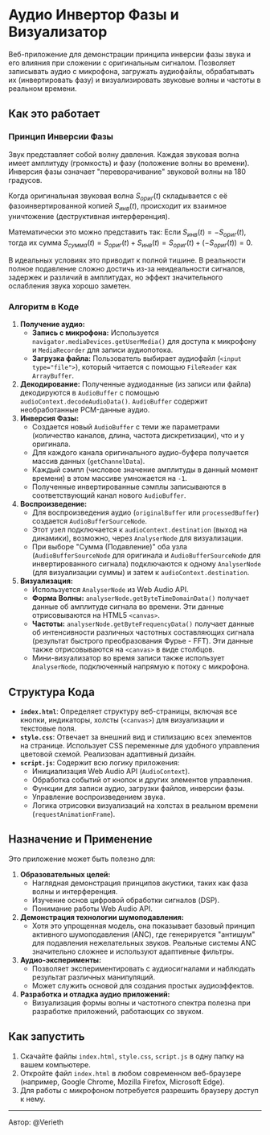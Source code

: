 # Аудио Инвертор Фазы и Визуализатор

Веб-приложение для демонстрации принципа инверсии фазы звука и его влияния при сложении с оригинальным сигналом. Позволяет записывать аудио с микрофона, загружать аудиофайлы, обрабатывать их (инвертировать фазу) и визуализировать звуковые волны и частоты в реальном времени.

## Как это работает

### Принцип Инверсии Фазы

Звук представляет собой волну давления. Каждая звуковая волна имеет амплитуду (громкость) и фазу (положение волны во времени). Инверсия фазы означает "переворачивание" звуковой волны на 180 градусов.

Когда оригинальная звуковая волна $S_{ориг}(t)$ складывается с её фазоинвертированной копией $S_{инв}(t)$, происходит их взаимное уничтожение (деструктивная интерференция).

Математически это можно представить так:
Если $S_{инв}(t) = -S_{ориг}(t)$,
тогда их сумма $S_{сумма}(t) = S_{ориг}(t) + S_{инв}(t) = S_{ориг}(t) + (-S_{ориг}(t)) = 0$.

В идеальных условиях это приводит к полной тишине. В реальности полное подавление сложно достичь из-за неидеальности сигналов, задержек и различий в амплитудах, но эффект значительного ослабления звука хорошо заметен.

### Алгоритм в Коде

1.  **Получение аудио:**
    * **Запись с микрофона:** Используется `navigator.mediaDevices.getUserMedia()` для доступа к микрофону и `MediaRecorder` для записи аудиопотока.
    * **Загрузка файла:** Пользователь выбирает аудиофайл (`<input type="file">`), который читается с помощью `FileReader` как `ArrayBuffer`.
2.  **Декодирование:** Полученные аудиоданные (из записи или файла) декодируются в `AudioBuffer` с помощью `audioContext.decodeAudioData()`. `AudioBuffer` содержит необработанные PCM-данные аудио.
3.  **Инверсия Фазы:**
    * Создается новый `AudioBuffer` с теми же параметрами (количество каналов, длина, частота дискретизации), что и у оригинала.
    * Для каждого канала оригинального аудио-буфера получается массив данных (`getChannelData`).
    * Каждый сэмпл (числовое значение амплитуды в данный момент времени) в этом массиве умножается на `-1`.
    * Полученные инвертированные сэмплы записываются в соответствующий канал нового `AudioBuffer`.
4.  **Воспроизведение:**
    * Для воспроизведения аудио (`originalBuffer` или `processedBuffer`) создается `AudioBufferSourceNode`.
    * Этот узел подключается к `audioContext.destination` (выход на динамики), возможно, через `AnalyserNode` для визуализации.
    * При выборе "Сумма (Подавление)" оба узла (`AudioBufferSourceNode` для оригинала и `AudioBufferSourceNode` для инвертированного сигнала) подключаются к одному `AnalyserNode` (для визуализации суммы) и затем к `audioContext.destination`.
5.  **Визуализация:**
    * Используется `AnalyserNode` из Web Audio API.
    * **Форма Волны:** `analyserNode.getByteTimeDomainData()` получает данные об амплитуде сигнала во времени. Эти данные отрисовываются на HTML5 `<canvas>`.
    * **Частоты:** `analyserNode.getByteFrequencyData()` получает данные об интенсивности различных частотных составляющих сигнала (результат быстрого преобразования Фурье - FFT). Эти данные также отрисовываются на `<canvas>` в виде столбцов.
    * Мини-визуализатор во время записи также использует `AnalyserNode`, подключенный напрямую к потоку с микрофона.

## Структура Кода

* **`index.html`**: Определяет структуру веб-страницы, включая все кнопки, индикаторы, холсты (`<canvas>`) для визуализации и текстовые поля.
* **`style.css`**: Отвечает за внешний вид и стилизацию всех элементов на странице. Использует CSS переменные для удобного управления цветовой схемой. Реализован адаптивный дизайн.
* **`script.js`**: Содержит всю логику приложения:
    * Инициализация Web Audio API (`AudioContext`).
    * Обработка событий от кнопок и других элементов управления.
    * Функции для записи аудио, загрузки файлов, инверсии фазы.
    * Управление воспроизведением звука.
    * Логика отрисовки визуализаций на холстах в реальном времени (`requestAnimationFrame`).

## Назначение и Применение

Это приложение может быть полезно для:

1.  **Образовательных целей:**
    * Наглядная демонстрация принципов акустики, таких как фаза волны и интерференция.
    * Изучение основ цифровой обработки сигналов (DSP).
    * Понимание работы Web Audio API.
2.  **Демонстрация технологии шумоподавления:**
    * Хотя это упрощенная модель, она показывает базовый принцип активного шумоподавления (ANC), где генерируется "антишум" для подавления нежелательных звуков. Реальные системы ANC значительно сложнее и используют адаптивные фильтры.
3.  **Аудио-эксперименты:**
    * Позволяет экспериментировать с аудиосигналами и наблюдать результат различных манипуляций.
    * Может служить основой для создания простых аудиоэффектов.
4.  **Разработка и отладка аудио приложений:**
    * Визуализация формы волны и частотного спектра полезна при разработке приложений, работающих со звуком.

## Как запустить

1.  Скачайте файлы `index.html`, `style.css`, `script.js` в одну папку на вашем компьютере.
2.  Откройте файл `index.html` в любом современном веб-браузере (например, Google Chrome, Mozilla Firefox, Microsoft Edge).
3.  Для работы с микрофоном потребуется разрешить браузеру доступ к нему.

---
Автор: @Verieth
